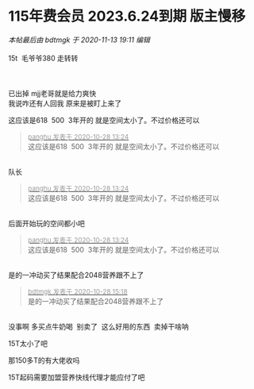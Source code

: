 # 115年费会员 2023.6.24到期 版主慢移


<i class="pstatus"> 本帖最后由 bdtmgk 于 2020-11-13 19:11 编辑 </i><br />
<br />
15t&nbsp;&nbsp;毛爷爷380 走转转<br />
<br />
<br />
<br />
已出掉 mjj老哥就是给力爽快<br />
我说咋还有人回我 原来是被盯上来了

这应该是618&nbsp;&nbsp;500&nbsp;&nbsp;3年开的 就是空间太小了。不过价格还可以&nbsp;&nbsp;

<div class="quote"><blockquote><font size="2"><a href="https://www.hostloc.com/forum.php?mod=redirect&amp;goto=findpost&amp;pid=9363663&amp;ptid=759369" target="_blank"><font color="#999999">panghu 发表于 2020-10-28 13:24</font></a></font><br />
这应该是618&nbsp;&nbsp;500&nbsp;&nbsp;3年开的 就是空间太小了。不过价格还可以</blockquote></div><br />
队长

<div class="quote"><blockquote><font size="2"><a href="https://www.hostloc.com/forum.php?mod=redirect&amp;goto=findpost&amp;pid=9363663&amp;ptid=759369" target="_blank"><font color="#999999">panghu 发表于 2020-10-28 13:24</font></a></font><br />
这应该是618&nbsp;&nbsp;500&nbsp;&nbsp;3年开的 就是空间太小了。不过价格还可以</blockquote></div><br />
后面开始玩的空间都小吧

<div class="quote"><blockquote><font size="2"><a href="https://www.hostloc.com/forum.php?mod=redirect&amp;goto=findpost&amp;pid=9363663&amp;ptid=759369" target="_blank"><font color="#999999">panghu 发表于 2020-10-28 13:24</font></a></font><br />
这应该是618&nbsp;&nbsp;500&nbsp;&nbsp;3年开的 就是空间太小了。不过价格还可以</blockquote></div><br />
是的一冲动买了结果配合2048营养跟不上了

<div class="quote"><blockquote><font size="2"><a href="https://www.hostloc.com/forum.php?mod=redirect&amp;goto=findpost&amp;pid=9364267&amp;ptid=759369" target="_blank"><font color="#999999">bdtmgk 发表于 2020-10-28 15:18</font></a></font><br />
是的一冲动买了结果配合2048营养跟不上了</blockquote></div><br />
没事啊 多买点牛奶喝&nbsp;&nbsp;别卖了&nbsp;&nbsp;这么好用的东西&nbsp;&nbsp;卖掉干啥呐

15T太小了吧

那150多T的有大佬收吗

15T起码需要加盟营养快线代理才能应付了吧<img id="aimg_rIAtU" onclick="zoom(this, this.src, 0, 0, 0)" class="zoom" src="https://cdn.jsdelivr.net/gh/hishis/forum-master/public/images/patch.gif" onmouseover="img_onmouseoverfunc(this)" onload="thumbImg(this)" border="0" alt="" />
